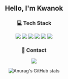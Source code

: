 <div align="center">

## Hello, I'm Kwanok 
  
### 💻  Tech Stack

<img src="https://img.shields.io/badge/Go-00ADD8?style=flat&logo=Go&logoColor=white"/>
<img src="https://img.shields.io/badge/gin--gonic-00ADD8?style=flat&logo=Go&logoColor=white"/>
<img src="https://img.shields.io/badge/Docker-2496ED?style=flat&logo=Docker&logoColor=white"/>
<img src="https://img.shields.io/badge/Kubernetes-326CE5?style=flat&logo=Kubernetes&logoColor=white"/>
<img src="https://img.shields.io/badge/Github_Actions-2088FF?style=flat&logo=github-actions&logoColor=white"/>
<img src="https://img.shields.io/badge/aws-232F3E?style=flat&logo=amazon-aws&logoColor=white"/>

### 📱  Contact

<a href="https://www.instagram.com/kwanoknoh/"><img src="https://img.shields.io/badge/Instagram-E4405F?style=flat&logo=Instagram&logoColor=white&link=https://www.instagram.com/kwanoknoh/"/></a>

![Anurag's GitHub stats](https://github-readme-stats.vercel.app/api?username=kwanok&bg_color=30,e96443,904e95&title_color=fff&text_color=fff)

</div>
